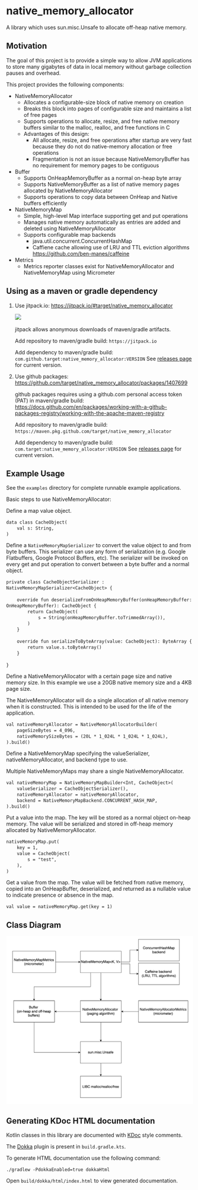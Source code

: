 # native_memory_allocator

A library which uses sun.misc.Unsafe to allocate off-heap native memory.

## Motivation

The goal of this project is to provide a simple way to allow JVM applications to store many gigabytes of data in local
memory without garbage collection pauses and overhead.

This project provides the following components:

* NativeMemoryAllocator
    * Allocates a configurable-size block of native memory on creation
    * Breaks this block into pages of configurable size and maintains a list of free pages
    * Supports operations to allocate, resize, and free native memory buffers similar to the malloc, realloc, and free
      functions in C
    * Advantages of this design:
        * All allocate, resize, and free operations after startup are very fast because they do not do native-memory
          allocation or free operations
        * Fragmentation is not an issue because NativeMemoryBuffer has no requirement for memory pages to be contiguous
* Buffer
    * Supports OnHeapMemoryBuffer as a normal on-heap byte array
    * Supports NativeMemoryBuffer as a list of native memory pages allocated by NativeMemoryAllocator
    * Supports operations to copy data between OnHeap and Native buffers efficiently
* NativeMemoryMap
    * Simple, high-level Map interface supporting get and put operations
    * Manages native memory automatically as entries are added and deleted using NativeMemoryAllocator
    * Supports configurable map backends
        * java.util.concurrent.ConcurrentHashMap
        * Caffiene cache allowing use of LRU and TTL eviction algorithms https://github.com/ben-manes/caffeine
* Metrics
    * Metrics reporter classes exist for NativeMemoryAllocator and NativeMemoryMap using Micrometer

## Using as a maven or gradle dependency

1. Use jitpack.io: https://jitpack.io/#target/native_memory_allocator

   [![](https://jitpack.io/v/target/native_memory_allocator.svg)](https://jitpack.io/#target/native_memory_allocator) 

   jitpack allows anonymous downloads of maven/gradle artifacts. 
   
   Add repository to maven/gradle build: `https://jitpack.io`
   
   Add dependency to maven/gradle build: `com.github.target:native_memory_allocator:VERSION`  See [releases page](https://github.com/target/native_memory_allocator/packages/1407699) for current version.

2. Use github packages: https://github.com/target/native_memory_allocator/packages/1407699

   github packages requires using a github.com personal access token (PAT) in maven/gradle build: https://docs.github.com/en/packages/working-with-a-github-packages-registry/working-with-the-apache-maven-registry
   
   Add repository to maven/gradle build: `https://maven.pkg.github.com/target/native_memory_allocator`
   
   Add dependency to maven/gradle build: `com.target:native_memory_allocator:VERSION`  See [releases page](https://github.com/target/native_memory_allocator/packages/1407699) for current version.


## Example Usage

See the `examples` directory for complete runnable example applications.

Basic steps to use NativeMemoryAllocator:

Define a map value object.

```
data class CacheObject(
    val s: String,
)
```

Define a `NativeMemoryMapSerializer` to convert the value object to and from byte buffers. This serializer can use any
form of serialization (e.g. Google Flatbuffers, Google Protocol Buffers, etc). The serializer will be invoked on every
get and put operation to convert between a byte buffer and a normal object.

```
private class CacheObjectSerializer : NativeMemoryMapSerializer<CacheObject> {

    override fun deserializeFromOnHeapMemoryBuffer(onHeapMemoryBuffer: OnHeapMemoryBuffer): CacheObject {
        return CacheObject(
            s = String(onHeapMemoryBuffer.toTrimmedArray()),
        )
    }

    override fun serializeToByteArray(value: CacheObject): ByteArray {
        return value.s.toByteArray()
    }

}
```

Define a NativeMemoryAllocator with a certain page size and native memory size. In this example we use a 20GB native
memory size and a 4KB page size.

The NativeMemoryAllocator will do a single allocation of all native memory when it is constructed. This is intended to
be used for the life of the application.

```
val nativeMemoryAllocator = NativeMemoryAllocatorBuilder(
    pageSizeBytes = 4_096,
    nativeMemorySizeBytes = (20L * 1_024L * 1_024L * 1_024L),
).build()
```

Define a NativeMemoryMap specifying the valueSerializer, nativeMemoryAllocator, and backend type to use.

Multiple NativeMemoryMaps may share a single NativeMemoryAllocator.

```
val nativeMemoryMap = NativeMemoryMapBuilder<Int, CacheObject>(
    valueSerializer = CacheObjectSerializer(),
    nativeMemoryAllocator = nativeMemoryAllocator,
    backend = NativeMemoryMapBackend.CONCURRENT_HASH_MAP,
).build()
```

Put a value into the map. The key will be stored as a normal object on-heap memory. The value will be serialized and
stored in off-heap memory allocated by NativeMemoryAllocator.

```
nativeMemoryMap.put(
    key = 1,
    value = CacheObject(
        s = "test",
    ),
)
```

Get a value from the map. The value will be fetched from native memory, copied into an OnHeapBuffer, deserialized, and
returned as a nullable value to indicate presence or absence in the map.

```
val value = nativeMemoryMap.get(key = 1)
```

## Class Diagram

![NMAComponents](NMAComponents.png)

## Generating KDoc HTML documentation

Kotlin classes in this library are documented with [KDoc](https://kotlinlang.org/docs/kotlin-doc.html) style comments.

The [Dokka](https://github.com/Kotlin/dokka) plugin is present in `build.gradle.kts`.

To generate HTML documentation use the following command:

```
./gradlew -PdokkaEnabled=true dokkaHtml
```

Open `build/dokka/html/index.html` to view generated documentation.
